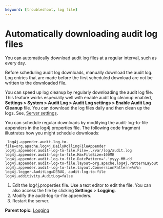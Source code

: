 ```yaml
---
keyword: [troubleshoot, log file]
---
```


# Automatically downloading audit log files

You can automatically download audit log files at a regular interval, such as every day.

Before scheduling audit log downloads, manually download the audit log. Log entries that are made before the first scheduled download are not be written to the downloaded file.

You can speed up log cleanup by regularly downloading the audit log file. This feature works especially well with enable audit log cleanup enabled, **Settings \> System \> Audit Log \> Audit Log settings \> Enable Audit Log Cleanup** file. You can download the log files daily and then clean up the logs. See, [Server settings](../../com.ibm.udeploy.admin.doc/topics/settings_system.md).

You can schedule regular downloads by modifying the audit-log-to-file appenders in the log4j.properties file. The following code fragment illustrates how you might schedule downloads:

```
 log4j.appender.audit-log-to-file=org.apache.log4j.DailyRollingFileAppender
log4j.appender.audit-log-to-file.File=../var/log/audit.log
log4j.appender.audit-log-to-file.MaxFileSize=100MB
log4j.appender.audit-log-to-file.DatePattern='.'yyyy-MM-dd
log4j.appender.audit-log-to-file.layout=org.apache.log4j.PatternLayout
log4j.appender.audit-log-to-file.layout.ConversionPattern=%m%n
log4j.logger.AuditLog=DEBUG, audit-log-to-file
log4j.additivity.AuditLog=false
```

1.   Edit the log4j.properties file. Use a text editor to edit the file. You can also access the file by clicking **Settings** \> **Logging**. 
2.   Modify the audit-log-to-file appenders. 
3.   Restart the server. 

**Parent topic:** [Logging](../topics/log_ov.md)

